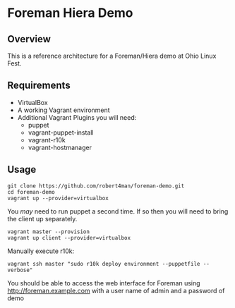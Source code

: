 # Foreman Hiera Demo

## Overview

This is a reference architecture for a Foreman/Hiera demo at Ohio Linux Fest.

## Requirements
* VirtualBox
* A working Vagrant environment
* Additional Vagrant Plugins you will need:
    * puppet
    * vagrant-puppet-install
    * vagrant-r10k
    * vagrant-hostmanager

## Usage

```
git clone https://github.com/robert4man/foreman-demo.git
cd foreman-demo
vagrant up --provider=virtualbox
```

You *may* need to run puppet a second time. If so then you will need to
bring the client up separately.
```
vagrant master --provision
vagrant up client --provider=virtualbox
```

Manually execute r10k:
```
vagrant ssh master "sudo r10k deploy environment --puppetfile --verbose"
```

You should be able to access the web interface for Foreman using
http://foreman.example.com with a user name of admin and a password
of demo
